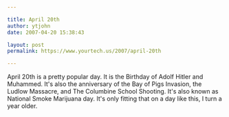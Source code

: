 ```yaml
---

title: April 20th
author: ytjohn
date: 2007-04-20 15:38:43

layout: post
permalink: https://www.yourtech.us/2007/april-20th

---
```

April 20th is a pretty popular day. It is the Birthday of Adolf Hitler and Muhammed. It's also the anniversary of the Bay of Pigs Invasion, the Ludlow Massacre, and The Columbine School Shooting. It's also known as National Smoke Marijuana day.
It's only fitting that on a day like this, I turn a year older.
